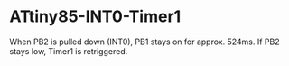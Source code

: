 # ATtiny85-INT0-Timer1

When PB2 is pulled down (INT0), PB1 stays on for approx. 524ms. If PB2 stays low, Timer1 is retriggered.
